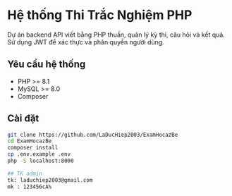 # Hệ thống Thi Trắc Nghiệm PHP

Dự án backend API viết bằng PHP thuần, quản lý kỳ thi, câu hỏi và kết quả.  
Sử dụng JWT để xác thực và phân quyền người dùng.

## Yêu cầu hệ thống
- PHP >= 8.1
- MySQL >= 8.0
- Composer

## Cài đặt
```bash
git clone https://github.com/LaDucHiep2003/ExamHocazBe
cd ExamHocazBe
composer install
cp .env.example .env
php -S localhost:8000

## TK admin
tk: laduchiep2003@gmail.com
mk : 123456cA%
